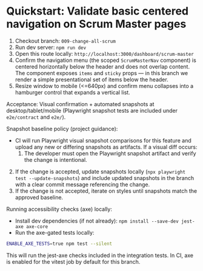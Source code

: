# Quickstart: Validate basic centered navigation on Scrum Master pages

1. Checkout branch: `009-change-all-scrum`
2. Run dev server: `npm run dev`
3. Open this route locally: `http://localhost:3000/dashboard/scrum-master`
4. Confirm the navigation menu (the scoped `ScrumMasterNav` component) is centered horizontally below the header and does not overlap content. The component exposes `items` and `sticky` props — in this branch we render a simple presentational set of items below the header.
5. Resize window to mobile (<=640px) and confirm menu collapses into a hamburger control that expands a vertical list.

Acceptance: Visual confirmation + automated snapshots at desktop/tablet/mobile (Playwright snapshot tests are included under `e2e/contract` and `e2e/`).

Snapshot baseline policy (project guidance):

- CI will run Playwright visual snapshot comparisons for this feature and upload any new or differing snapshots as artifacts. If a visual diff occurs:
	1. The developer must open the Playwright snapshot artifact and verify the change is intentional.
 2. If the change is accepted, update snapshots locally (`npx playwright test --update-snapshots`) and include updated snapshots in the branch with a clear commit message referencing the change.
 3. If the change is not accepted, iterate on styles until snapshots match the approved baseline.

Running accessibility checks (axe) locally:

- Install dev dependencies (if not already): `npm install --save-dev jest-axe axe-core`
- Run the axe-gated tests locally:

```bash
ENABLE_AXE_TESTS=true npm test --silent
```

This will run the jest-axe checks included in the integration tests. In CI, axe is enabled for the vitest job by default for this branch.
